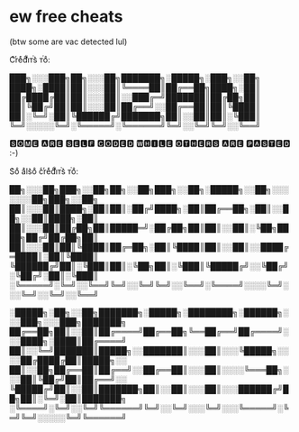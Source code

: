 # ew free cheats
(btw some are vac detected lul)

Cͨrͬeͤdͩiͥᴛⷮs͛ ᴛⷮoͦ:

███╗░░░███╗██╗░░░██╗███████╗░█████╗░███╗░░██╗
████╗░████║██║░░░██║╚════██║██╔══██╗████╗░██║
██╔████╔██║██║░░░██║░░███╔═╝███████║██╔██╗██║
██║╚██╔╝██║██║░░░██║██╔══╝░░██╔══██║██║╚████║
██║░╚═╝░██║╚██████╔╝███████╗██║░░██║██║░╚███║
╚═╝░░░░░╚═╝░╚═════╝░╚══════╝╚═╝░░╚═╝╚═╝░░╚══╝

🆂🅾🅼🅴 🅰🆁🅴 🆂🅴🅻🅵 🅲🅾🅳🅴🅳 🆆🅷🅸🅻🅴 🅾🆃🅷🅴🆁🆂 🅰🆁🅴 🅿🅰🆂🆃🅴🅳 :-)


S͛oͦ aͣls͛oͦ cͨrͬeͤdͩiͥᴛⷮs͛ ᴛⷮoͦ:

██╗░░░██╗███╗░░██╗██╗░░██╗███╗░░██╗░█████╗░░██╗░░░░░░░██╗███╗░░██╗
██║░░░██║████╗░██║██║░██╔╝████╗░██║██╔══██╗░██║░░██╗░░██║████╗░██║
██║░░░██║██╔██╗██║█████═╝░██╔██╗██║██║░░██║░╚██╗████╗██╔╝██╔██╗██║
██║░░░██║██║╚████║██╔═██╗░██║╚████║██║░░██║░░████╔═████║░██║╚████║
╚██████╔╝██║░╚███║██║░╚██╗██║░╚███║╚█████╔╝░░╚██╔╝░╚██╔╝░██║░╚███║
░╚═════╝░╚═╝░░╚══╝╚═╝░░╚═╝╚═╝░░╚══╝░╚════╝░░░░╚═╝░░░╚═╝░░╚═╝░░╚══╝

░█████╗░██╗░░██╗███████╗░█████╗░████████╗░██████╗░░░███╗░░░███╗███████╗
██╔══██╗██║░░██║██╔════╝██╔══██╗╚══██╔══╝██╔════╝░░░████╗░████║██╔════╝
██║░░╚═╝███████║█████╗░░███████║░░░██║░░░╚█████╗░░░░██╔████╔██║█████╗░░
██║░░██╗██╔══██║██╔══╝░░██╔══██║░░░██║░░░░╚═══██╗░░░██║╚██╔╝██║██╔══╝░░
╚█████╔╝██║░░██║███████╗██║░░██║░░░██║░░░██████╔╝██╗██║░╚═╝░██║███████╗
░╚════╝░╚═╝░░╚═╝╚══════╝╚═╝░░╚═╝░░░╚═╝░░░╚═════╝░╚═╝╚═╝░░░░░╚═╝╚══════╝
